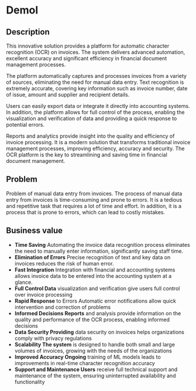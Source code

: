 # Demol

## Description

This innovative solution provides a platform for automatic character recognition (OCR) on invoices. The system delivers advanced automation, excellent accuracy and significant efficiency in financial document management processes.

The platform automatically captures and processes invoices from a variety of sources, eliminating the need for manual data entry. Text recognition is extremely accurate, covering key information such as invoice number, date of issue, amount and supplier and recipient details.

Users can easily export data or integrate it directly into accounting systems. In addition, the platform allows for full control of the process, enabling the visualization and verification of data and providing a quick response to potential errors.

Reports and analytics provide insight into the quality and efficiency of invoice processing. It is a modern solution that transforms traditional invoice management processes, improving efficiency, accuracy and security. The OCR platform is the key to streamlining and saving time in financial document management.

## Problem

Problem of manual data entry from invoices. The process of manual data entry from invoices is time-consuming and prone to errors. It is a tedious and repetitive task that requires a lot of time and effort. In addition, it is a process that is prone to errors, which can lead to costly mistakes.

## Business value

* **Time Saving** Automating the invoice data recognition process eliminates the need to manually enter information, significantly saving staff time.
* **Elimination of Errors** Precise recognition of text and key data on invoices reduces the risk of human error.
* **Fast Integration** Integration with financial and accounting systems allows invoice data to be entered into the accounting system at a glance.
* **Full Control Data** visualization and verification give users full control over invoice processing
* **Rapid Response** to Errors Automatic error notifications allow quick intervention and correction of problems
* **Informed Decisions Reports** and analysis provide information on the quality and performance of the OCR process, enabling informed decisions
* **Data Security Providing** data security on invoices helps organizations comply with privacy regulations
* **Scalability The system** is designed to handle both small and large volumes of invoices, growing with the needs of the organizations
* **Improved Accuracy Ongoing** training of ML models leads to improvements in real-time character recognition accuracy
* **Support and Maintenance Users** receive full technical support and maintenance of the system, ensuring uninterrupted availability and functionality